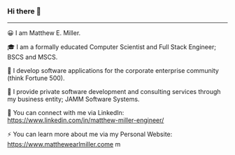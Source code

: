 ### Hi there 👋
---
😀 I am Matthew E. Miller.

🎓 I am a formally educated Computer Scientist and Full Stack Engineer; BSCS and MSCS.

🏢 I develop software applications for the corporate enterprise community (think Fortune 500).

🍯 I provide private software development and consulting services through my business entity; JAMM Software Systems.

🥂 You can connect with me via LinkedIn: https://www.linkedin.com/in/matthew-miller-engineer/

⚡ You can learn more about me via my Personal Website: https://www.matthewearlmiller.come m

<!--
**matmill5/matmill5** is a ✨ _special_ ✨ repository because its `README.md` (this file) appears on your GitHub profile.

Here are some ideas to get you started:

- 🔭 I’m currently working on ...
- 🌱 I’m currently learning ...
- 👯 I’m looking to collaborate on ...
- 🤔 I’m looking for help with ...
- 💬 Ask me about ...
- 📫 How to reach me: ...
- 😄 Pronouns: ...
- ⚡ Fun fact: ...
-->
